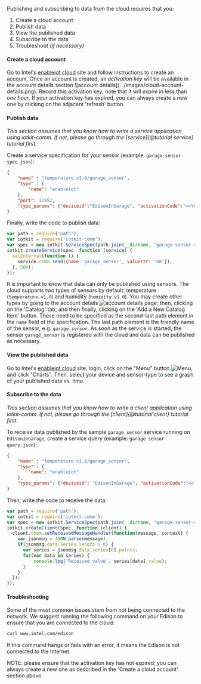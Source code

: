 Publishing and subscribing to data from the cloud requires that you:

1. Create a cloud account
2. Publish data
3. View the published data
4. Subscribe to the data
5. Troubleshoot *(if necessary)*

#### Create a cloud account

Go to Intel's [enableiot cloud][1] site and follow instructions to create an account. Once an account is
created, an *activation key* will be available in the account details section ![account details](.
./images/cloud-account-details.png). Record this activation key; note that it will *expire* in less than *one hour*.
If your activation key has expired, you can always create a new one by clicking on the adjacent 'refresh' button.

#### Publish data

*This section assumes that you know how to write a service application using iotkit-comm. If not,
please go through the [service]{@tutorial service} tutorial first.*

Create a service specification for your sensor (example: `garage-sensor-spec.json`):

```json
{
    "name" : "temperature.v1.0/garage_sensor",
    "type" : {
        "name": "enableiot"
    },
    "port": 32452,
    "type_params": {"deviceid":"EdisonInGarage", "activationCode":"<<YOUR DEVICE ACTIVATION CODE>>"}
}
```

Finally, write the code to publish data:

```js
var path = require('path');
var iotkit = require('iotkit-comm');
var spec = new iotkit.ServiceSpec(path.join(__dirname, "garage-sensor-spec.json"));
iotkit.createService(spec, function (service) {
  setInterval(function () {
    service.comm.send({name:'garage_sensor', valuestr: '68'});
  }, 500);
});
```

It is important to know that data can only be published using sensors. The cloud supports two types of sensors by
default: temperature (`temperature.v1.0`) and humidity (`humidity.v1.0`). You may create other types by going to the
account details ![account details](../images/cloud-account-details.png) page; then, clicking on the 'Catalog' tab;
and then finally, clicking on the 'Add a New Catalog Item' button. These need to be specified as the second-last
path element in the `name` field of the specification. The last path element is the friendly name of the sensor, e.g.
 `garage_sensor`. As soon as the service is started, the sensor `garage_sensor` is registered with the cloud and data
  can be published as necessary.

#### View the published data

Go to Intel's [enableiot cloud][1] site, login, click on the "Menu" button ![Menu](../images/menu.png),
and click "Charts". Then, select your device and sensor-type to see a graph of your published data vs.
time.

#### Subscribe to the data

*This section assumes that you know how to write a client application using iotkit-comm. If not,
please go through the [client]{@tutorial client} tutorial first.*

To receive data published by the sample `garage_sensor` service running on `EdisonInGarage`, create a
service query (example: `garage-sensor-query.json`):

```json
{
    "name" : "temperature.v1.0/garage_sensor",
    "type" : {
        "name": "enableiot"
    },
    "type_params": {"deviceid": "EdisonInGarage", "activationCode":"<<YOUR DEVICE ACTIVATION CODE>>", "subscribeto": "EdisonInGarage", "frequencyInterval": 5}
}
```

Then, write the code to receive the data:

```js
var path = require('path');
var iotkit = require('iotkit-comm');
var spec = new iotkit.ServiceSpec(path.join(__dirname, "garage-sensor-query.json"));
iotkit.createClient(spec, function (client) {
  client.comm.setReceivedMessageHandler(function(message, context) {
    var jsonmsg = JSON.parse(message);
    if(jsonmsg.data.series.length > 0) {
      var series = jsonmsg.data.series[0].points;
      for(var data in series) {
          console.log('Received value', series[data].value);
      }
    }
  });
});
```

#### Troubleshooting

Some of the most common issues stem from not being connected to the network. We suggest running the following
command on your Edison to ensure that you are connected to the cloud:

```sh
curl www.intel.com/edison
```

If this command hangs or fails with an error, it means the Edison is not connected to the Internet.

NOTE: please ensure that the activation key has not expired; you can always create a new one as described in the
'Create a cloud account' section above.

[1]: https://dashboard.us.enableiot.com
